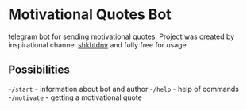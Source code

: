 # Motivational Quotes Bot

telegram bot for sending motivational quotes.
Project was created by inspirational channel [shkhtdnv](https://t.me/shkhtdnv_path) and fully free for usage.

## Possibilities
-`/start` - information about bot and author
-`/help` - help of commands
-`/motivate` - getting a motivational quote